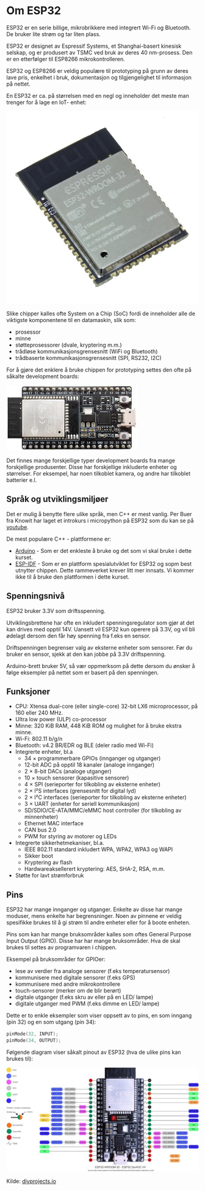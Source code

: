 # Om ESP32

ESP32 er en serie billige, mikrobrikkere med integrert Wi-Fi og Bluetooth.  De bruker lite strøm og tar liten plass.

ESP32 er designet av Espressif Systems, et Shanghai-basert kinesisk selskap, og er produsert av TSMC ved bruk av deres 40 nm-prosess. Den er en etterfølger til ESP8266 mikrokontrolleren.

ESP32 og ESP8266 er veldig populære til prototyping på grunn av deres lave pris, enkelhet i bruk, dokumentasjon og tilgjengelighet til informasjon på nettet.

En ESP32 er ca. på størrelsen med en negl og inneholder det meste man trenger for å lage en IoT- enhet:

![ESP32](./esp32_chip.png)

Slike chipper kalles ofte System on a Chip (SoC) fordi de inneholder alle de viktigste komponentene til en datamaskin, slik som:
 - prosessor
 - minne
 - støtteprosessorer (dvale, kryptering m.m.)
 - trådløse kommunikasjonsgrensesnitt (WiFi og Bluetooth)
 - trådbaserte kommunikasjonsgrensesnitt (SPI, RS232, I2C)

For å gjøre det enklere å bruke chippen for prototyping settes den ofte på såkalte development boards:

![ESP32](../../img/esp32-devkit.jpeg)

Det finnes mange forskjellige typer development boards fra mange forskjellige produsenter. Disse har forskjellige inkluderte enheter og størrelser. For eksempel, har noen tilkoblet kamera, og andre har tilkoblet batterier e.l.  

## Språk og utviklingsmiljøer

Det er mulig å benytte flere ulike språk, men C++ er mest vanlig. Per Buer fra Knowit har laget et introkurs i micropython på ESP32 som du kan se på [youtube](https://www.youtube.com/watch?v=VxN0Ps51OJU&t=1413s).

De mest populære C++ - plattformene er:
 - [Arduino](https://github.com/espressif/arduino-esp32) - Som er det enkleste å bruke og det som vi skal bruke i dette kurset.
 - [ESP-IDF](https://docs.espressif.com/projects/esp-idf/en/latest/esp32/get-started/) - Som er en plattform spesialutviklet for ESP32 og sopm best utnytter chippen. Dette rammeverket krever litt mer innsats. Vi kommer ikke til å bruke den plattformen i dette kurset.

## Spenningsnivå

ESP32 bruker 3.3V som driftsspenning.

Utviklingsbrettene har ofte en inkludert spenningsregulator som gjør at det kan drives med opptil 14V. Uansett vil ESP32 kun operere på 3.3V, og vil bli ødelagt dersom den får høy spenning fra f.eks en sensor.

Driftspenningen begrenser valg av eksterne enheter som sensorer. Før du bruker en sensor, sjekk at den kan jobbe på 3.3V driftspenning.

Arduino-brett bruker 5V, så vær oppmerksom på dette dersom du ønsker å følge eksempler på nettet som er basert på den spenningen. 

## Funksjoner
* CPU: Xtensa dual-core (eller single-core) 32-bit LX6 microprocessor, på 160 eller 240 MHz.
* Ultra low power (ULP) co-processor
* Minne: 320 KiB RAM, 448 KiB ROM og mulighet for å bruke ekstra minne.
* Wi-Fi: 802.11 b/g/n
* Bluetooth: v4.2 BR/EDR og BLE (deler radio med Wi-Fi)
* Integrerte enheter, bl.a
    * 34 × programmerbare GPIOs (innganger og utganger)
    * 12-bit ADC på opptil 18 kanaler (analoge innganger)
    * 2 × 8-bit DACs (analoge utganger)
    * 10 × touch sensorer (kapasitive sensorer)
    * 4 × SPI (serieporter for tilkobling av eksterne enheter)
    * 2 × I²S interfaces (grensesnitt for digital lyd)
    * 2 × I²C interfaces (serieporter for tilkobling av eksterne enheter)
    * 3 × UART (enheter for seriell kommunikasjon)
    * SD/SDIO/CE-ATA/MMC/eMMC host controller (for tilkobling av minnenheter)
    * Ethernet MAC interface
    * CAN bus 2.0
    * PWM for styring av motorer og LEDs
* Integrerte sikkerhetmekaniser, bl.a. 
    * IEEE 802.11 standard inkludert WPA, WPA2, WPA3 og WAPI
    * Sikker boot
    * Kryptering av flash
    * Hardwareaksellerert kryptering: AES, SHA-2, RSA, m.m.
* Støtte for lavt strømforbruk

## Pins

ESP32 har mange innganger og utganger. Enkelte av disse har mange moduser, mens enkelte har begrensninger. Noen av pinnene er veldig spesifikke brukes til
å gi strøm til andre enheter eller for å 
boote enheten.

Pins som kan har mange bruksområder kalles som oftes General Purpose Input Output (GPIO). Disse har har mange bruksområder. Hva de skal brukes til
settes av programvaren i chippen.

Eksempel på bruksområder for GPIOer:
- lese av verdier fra analoge sensorer (f.eks temperatursensor)
- kommunisere med digitale sensorer (f.eks GPS)
- kommunisere med andre mikrokontrollere
- touch-sensorer (merker om de blir berørt)
- digitale utganger (f.eks skru av eller på en LED/ lampe)
- digitale utganger med PWM (f.eks dimme en LED/ lampe)

Dette er to enkle eksempler som viser oppsett av to pins, en som inngang (pin 32) og en som utgang (pin 34):

```cpp
pinMode(32, INPUT);
pinMode(34, OUTPUT);
```

Følgende diagram viser såkalt pinout av ESP32 (hva de ulike pins kan brukes til):


![ESP32 Pinout](./esp32-devkitc-v4-broche-gpio-pinout-2021-1024x553.jpeg)

Kilde: [diyprojects.io](https://diyprojects.io/)
